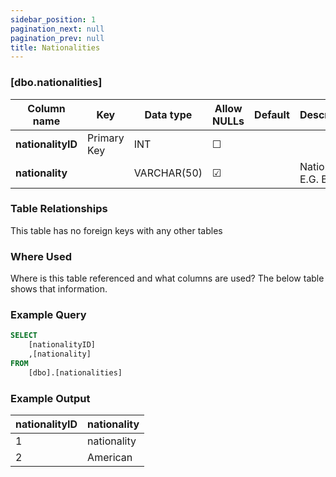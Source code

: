 ```yaml
---
sidebar_position: 1
pagination_next: null
pagination_prev: null
title: Nationalities
---
```


### [dbo.nationalities]
| Column name | Key | Data type | Allow NULLs | Default | Description |
| ------- | ------- | ------- | ------- | ------- | ------- |
| **nationalityID** |  Primary Key | INT | ☐ |  |  | 
| **nationality** |  | VARCHAR(50) | ☑ |  | Nationality E.G. British |  

### Table Relationships

This table has no foreign keys with any other tables

### Where Used
Where is this table referenced and what columns are used? The below table shows that information.

### Example Query

```sql
SELECT 
	[nationalityID]
    ,[nationality]
FROM 
	[dbo].[nationalities]
```

### Example Output

|**nationalityID**|**nationality**|  
|---|---| 
|1|nationality| 
|2|American| 